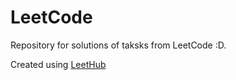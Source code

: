 # LeetCode

Repository for solutions of taksks from LeetCode :D.

Created using [LeetHub](https://github.com/QasimWani/LeetHub)
